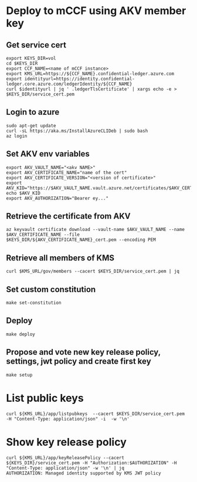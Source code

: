 # Deploy to mCCF using AKV member key
## Get service cert
```
export KEYS_DIR=vol
cd $KEYS_DIR
export CCF_NAME=<name of mCCF instance>
export KMS_URL=https://${CCF_NAME}.confidential-ledger.azure.com
export identityurl=https://identity.confidential-ledger.core.azure.com/ledgerIdentity/${CCF_NAME}
curl $identityurl | jq ' .ledgerTlsCertificate' | xargs echo -e > $KEYS_DIR/service_cert.pem
```
## Login to azure
```
sudo apt-get update
curl -sL https://aka.ms/InstallAzureCLIDeb | sudo bash
az login
```
## Set AKV env variables
```
export AKV_VAULT_NAME="<akv NAME>"
export AKV_CERTIFICATE_NAME="name of the cert"
export AKV_CERTIFICATE_VERSION="<version of certificate>"
export AKV_KID="https://$AKV_VAULT_NAME.vault.azure.net/certificates/$AKV_CERTIFICATE_NAME/$AKV_CERTIFICATE_VERSION"
echo $AKV_KID
export AKV_AUTHORIZATION="Bearer ey..."
```
## Retrieve the certificate from AKV
```
az keyvault certificate download --vault-name $AKV_VAULT_NAME --name $AKV_CERTIFICATE_NAME --file $KEYS_DIR/${AKV_CERTIFICATE_NAME}_cert.pem --encoding PEM
```
## Retrieve all members of KMS
```
curl $KMS_URL/gov/members --cacert $KEYS_DIR/service_cert.pem | jq
```
## Set custom constitution
```
make set-constitution
```
## Deploy
```
make deploy
```
## Propose and vote new key release policy, settings, jwt policy and create first key
```
make setup
```
# List public keys
```
curl ${KMS_URL}/app/listpubkeys  --cacert $KEYS_DIR/service_cert.pem  -H "Content-Type: application/json" -i  -w '\n'
```
# Show key release policy
```
curl ${KMS_URL}/app/keyReleasePolicy --cacert ${KEYS_DIR}/service_cert.pem -H "Authorization:$AUTHORIZATION" -H "Content-Type: application/json" -w '\n' | jq
AUTHORIZATION: Managed identity supported by KMS JWT policy
```